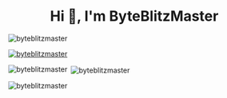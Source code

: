<h1 align="center">Hi 👋, I'm ByteBlitzMaster</h1>

<p align="left"> <img src="https://komarev.com/ghpvc/?username=byteblitzmaster&label=Profile%20views&color=0e75b6&style=flat" alt="byteblitzmaster" /> </p>

<p align="left"> <a href="https://github.com/ryo-ma/github-profile-trophy"><img src="https://github-profile-trophy.vercel.app/?username=byteblitzmaster" alt="byteblitzmaster" /></a> </p>




<p><img align="left" src="https://github-readme-stats.vercel.app/api/top-langs?username=byteblitzmaster&show_icons=true&locale=en&layout=compact" alt="byteblitzmaster" /></p>

<p>&nbsp;<img align="center" src="https://github-readme-stats.vercel.app/api?username=byteblitzmaster&show_icons=true&locale=en" alt="byteblitzmaster" /></p>

<p><img align="center" src="https://github-readme-streak-stats.herokuapp.com/?user=byteblitzmaster&" alt="byteblitzmaster" /></p>
